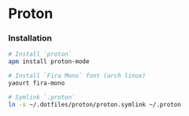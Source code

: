 
Proton
===


### Installation

```bash
# Install `proton`
apm install proton-mode

# Install `Fira Mono` font (arch linux)
yaourt fira-mono

# Symlink `.proton`
ln -s ~/.dotfiles/proton/proton.symlink ~/.proton

```
